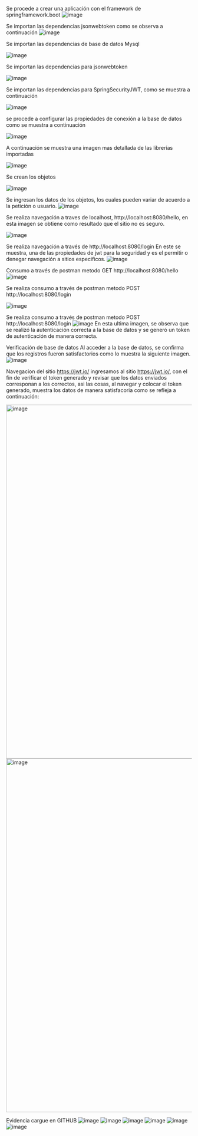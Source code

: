 Se procede a crear una aplicación con el framework de springframework.boot
![image](https://github.com/wmorales2021/jwtsecurity/assets/79813722/db016183-b692-44da-adba-4428a94f797a)

Se importan las dependencias jsonwebtoken como se observa a continuación 
![image](https://github.com/wmorales2021/jwtsecurity/assets/79813722/f9dc79a2-f202-42f2-85bf-2f6aef4e2e65)

Se importan las dependencias de base de datos Mysql 

![image](https://github.com/wmorales2021/jwtsecurity/assets/79813722/654362ca-7b03-47ed-b9ef-7f66cb2d3851)

Se importan las dependencias para jsonwebtoken 

![image](https://github.com/wmorales2021/jwtsecurity/assets/79813722/fe5a08ae-7fe9-47a7-8877-33d59d4f6f12)

Se importan las dependencias para SpringSecurityJWT, como se muestra a continuación

![image](https://github.com/wmorales2021/jwtsecurity/assets/79813722/08fcf188-8622-4994-bac2-3db46c8ce832)

se procede a configurar las propiedades de conexión a la base de datos como se muestra a continuación 

![image](https://github.com/wmorales2021/jwtsecurity/assets/79813722/404f7339-826c-4f00-9a13-910cc6112495)

A continuación se muestra una imagen mas detallada de las librerías importadas 

![image](https://github.com/wmorales2021/jwtsecurity/assets/79813722/557eee06-cd4b-40bc-a60f-18e68bea5204)

Se crean los objetos 

![image](https://github.com/wmorales2021/jwtsecurity/assets/79813722/4e1369ec-d5a8-4c71-afed-5827f918b8b4)

Se ingresan los datos de los objetos, los cuales pueden variar de acuerdo a la petición o usuario.
![image](https://github.com/wmorales2021/jwtsecurity/assets/79813722/6d894d85-e61a-4718-ab00-5d81a65fec3c)

Se realiza navegación a traves de localhost,  http://localhost:8080/hello, en esta imagen se obtiene como resultado que el sitio no es seguro.

![image](https://github.com/wmorales2021/jwtsecurity/assets/79813722/3fd2f73d-e169-4b2a-828e-245d815c81db)

Se realiza navegación a través de  http://localhost:8080/login
En este se muestra, una de las propiedades de jwt para la seguridad y es el permitir o denegar navegación a sitios especificos.
![image](https://github.com/wmorales2021/jwtsecurity/assets/79813722/7c3a44d3-b34d-4461-b418-6843329dfd60)

Consumo a través de postman metodo GET
http://localhost:8080/hello
![image](https://github.com/wmorales2021/jwtsecurity/assets/79813722/41c160d1-f6b7-4081-96a0-2abd10797f1f)

Se realiza consumo a través de postman metodo POST http://localhost:8080/login

![image](https://github.com/wmorales2021/jwtsecurity/assets/79813722/2a803cd8-c260-40dd-a64f-df2ed8020623)

Se realiza consumo a través de postman metodo POST http://localhost:8080/login
![image](https://github.com/wmorales2021/jwtsecurity/assets/79813722/8df6cf53-c057-4643-a013-d42889d7c257)
En esta ultima imagen, se observa que se realizó la autenticación correcta a la base de datos y se generó un token de autenticación de manera correcta.


Verificación de base de datos 
Al acceder a la base de datos, se confirma que los registros fueron satisfactorios como lo muestra la siguiente imagen. 
![image](https://github.com/wmorales2021/jwtsecurity/assets/79813722/65b76a44-310d-476c-a491-99fe0f935ce8)


Navegacion del sitio https://jwt.io/
ingresamos al sitio https://jwt.io/, con el fin de verificar el token generado y revisar  que los datos enviados corresponan a los correctos, asi las cosas, al navegar y colocar el token generado,  muestra los datos de manera satisfacoria como se refleja a continuación:


<img width="960" alt="image" src="https://github.com/wmorales2021/jwtsecurity/assets/79813722/d4547a91-5b2b-4cd6-8d5d-62bb8415857c">


<img width="960" alt="image" src="https://github.com/wmorales2021/jwtsecurity/assets/79813722/395cbb08-cf6e-4170-8d56-f135f661babc">


Evidencia cargue en GITHUB
![image](https://github.com/wmorales2021/jwtsecurity/assets/79813722/278955c9-f38d-4dbd-9b7b-ea2d0c413e35)
![image](https://github.com/wmorales2021/jwtsecurity/assets/79813722/c269c885-3a15-4a4d-b7fc-e23e10cf2e45)
![image](https://github.com/wmorales2021/jwtsecurity/assets/79813722/0c1954be-d36b-44c3-84cf-225dde970ccf)
![image](https://github.com/wmorales2021/jwtsecurity/assets/79813722/4d8da516-6dc5-4a02-8c82-b231a3cb0453)
![image](https://github.com/wmorales2021/jwtsecurity/assets/79813722/f53182d4-e76e-4750-9386-be6f7d68e1d1)
![image](https://github.com/wmorales2021/jwtsecurity/assets/79813722/585a7f79-e0c7-4105-a4ba-2f4c3ea3c6be)




















































































